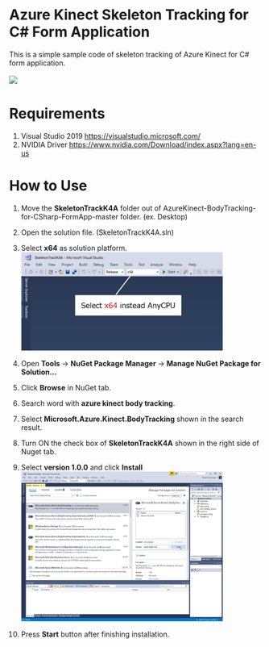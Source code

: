 

# Azure Kinect Skeleton Tracking for C# Form Application
This is a simple sample code of skeleton tracking of Azure Kinect for C# form application.<br>
<br>
[![](https://img.youtube.com/vi/WVHB0FR52KI/0.jpg)](https://www.youtube.com/watch?v=WVHB0FR52KI)

# Requirements
1) Visual Studio 2019 https://visualstudio.microsoft.com/
2)  NVIDIA Driver https://www.nvidia.com/Download/index.aspx?lang=en-us

# How to Use
1) Move the <b>SkeletonTrackK4A</b> folder out of AzureKinect-BodyTracking-for-CSharp-FormApp-master folder. (ex. Desktop)
2) Open the solution file. (SkeletonTrackK4A.sln) <br>
3) Select <b>x64</b> as solution platform. <br> 
   <img src="https://github.com/TakashiYoshinaga/AzureKinect-BodyTracking-for-CSharp-FormApp/blob/master/image/01.png" alt="" width="400"><br>
4) Open <b>Tools</b> -> <b>NuGet Package Manager</b> -> <b>Manage NuGet Package for Solution...</b><br>
5) Click <b>Browse</b> in NuGet tab. <br>
6) Search word with <b>azure kinect body tracking</b>. <br>
7) Select <b>Microsoft.Azure.Kinect.BodyTracking</b> shown in the search result.<br>
8) Turn ON the check box of <b>SkeletonTrackK4A</b> shown in the right side of Nuget tab.<br>
9) Select <b>version 1.0.0</b> and click <b>Install</b><br>
 <img src="https://github.com/TakashiYoshinaga/AzureKinect-BodyTracking-for-CSharp-FormApp/blob/master/image/02.jpg" alt="" width="400"><br>

4) Press <b>Start</b> button after finishing installation.
